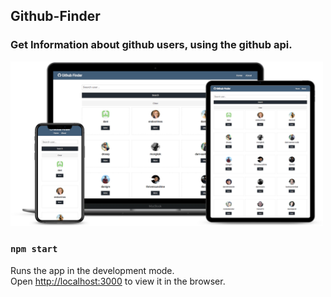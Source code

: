 ## Github-Finder     
### Get Information about github users, using the github api.


<img src="public/smartmockups_githubfinder.png" width="500px"/>


### `npm start`

Runs the app in the development mode.\
Open [http://localhost:3000](http://localhost:3000) to view it in the browser.
